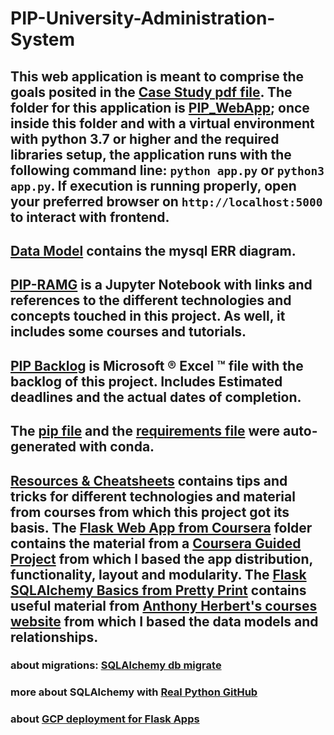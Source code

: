 # PIP-University-Administration-System

## This web application is meant to comprise the goals posited in the [Case Study pdf file](CaseStudy.pdf). The folder for this application is [PIP_WebApp](PIP_WebApp/); once inside this folder and with a virtual environment with python 3.7 or higher and the required libraries setup, the application runs with the following command line: `python app.py` or `python3 app.py`. If execution is running properly, open your preferred browser on `http://localhost:5000` to interact with frontend.

## [Data Model](Data_Model/) contains the mysql ERR diagram.

## [PIP-RAMG](PIP-RAMG.ipynb) is a Jupyter Notebook with links and references to the different technologies and concepts touched in this project. As well, it includes some courses and tutorials. 

## [PIP Backlog](PIP-Backlog.xlsx) is Microsoft ® Excel ™ file with the backlog of this project. Includes Estimated deadlines and the actual dates of completion. 

## The [pip file](pip.yml) and the [requirements file](requirements.txt) were auto-generated with conda.

## [Resources & Cheatsheets](Resources_&_Cheatsheets/) contains tips and tricks for different technologies and material from courses from which this project got its basis. The [Flask Web App from Coursera](Flask_Web_App_Coursera/) folder contains the material from a [Coursera Guided Project](https://www.coursera.org/projects/python-flask) from which I based the app distribution, functionality, layout and modularity. The [Flask SQLAlchemy Basics from Pretty Print](Resources_&_Cheatsheets/flask_sqlalchemy_basics_Pretty_Print) contains useful material from [Anthony Herbert's courses website](https://prettyprinted.com/) from which I based the data models and relationships. 

### about migrations: [SQLAlchemy db migrate](https://www.youtube.com/watch?v=wCa_H4U-QTM)
### more about SQLAlchemy with [Real Python GitHub](https://github.com/realpython/materials/tree/master/python-sqlite-sqlalchemy)
### about [GCP deployment for Flask Apps](https://www.youtube.com/watch?v=1hd05Ti79AM)

